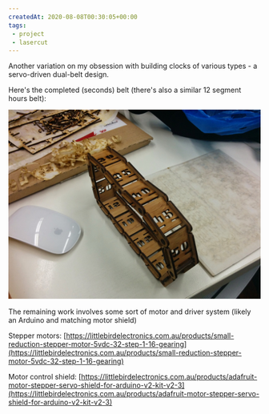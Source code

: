 ```yaml
---
createdAt: 2020-08-08T00:30:05+00:00
tags:
 - project
 - lasercut
---
```

Another variation on my obsession with building clocks of various types - a servo-driven dual-belt design. 

Here's the completed (seconds) belt (there's also a similar 12 segment hours belt):

![clock belt assembly](assets/number-belt.jpeg)

The remaining work involves some sort of motor and driver system (likely an Arduino and matching motor shield)

Stepper motors: [https://littlebirdelectronics.com.au/products/small-reduction-stepper-motor-5vdc-32-step-1-16-gearing](https://littlebirdelectronics.com.au/products/small-reduction-stepper-motor-5vdc-32-step-1-16-gearing)  
  
Motor control shield: [https://littlebirdelectronics.com.au/products/adafruit-motor-stepper-servo-shield-for-arduino-v2-kit-v2-3](https://littlebirdelectronics.com.au/products/adafruit-motor-stepper-servo-shield-for-arduino-v2-kit-v2-3)